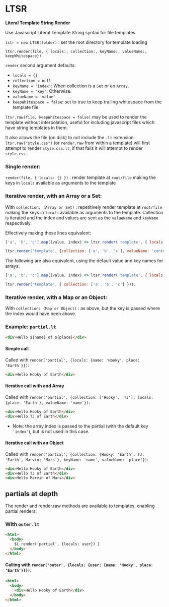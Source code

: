 # LTSR

**Literal Template String Render**

Use Javascript Literal Template String syntax for file templates.

`lstr = new LTSR(folder)` : set the root directory for template loading

`ltsr.render(file, { locals:, collection:, keyName:, valueName:, keepWhitespace})`

`render` second argument defaults:
  * `locals = {}`
  * `collection = null`
  * `keyName = 'index'`: When collection is a `Set` or an `Array`.
  * `keyName = 'key'`: Otherwise.
  * `valueName = 'value'`
  * `keepWhitespace = false`: set to true to keep trailing whitespace from the template file

`ltsr.raw(file, keepWhitespace = false)` may be used to render the template without interpolation, useful for including javascript files which have string templates in them.

It also allows the file (on disk) to not include the `.lt` extension. `ltsr.raw("style.css")` (or `render.raw` from within a template) will first attempt to render `style.css.lt`, if that fails it will attempt to render `style.css`.

### Single render:
`render(file, { locals: {} })` : render template at `root/file` making the keys in `locals` available as arguments to the template

### Iterative render, with an Array or a Set:
With `collection: (Array or Set)` : repetitively render template at `root/file` making the keys in `locals` available as arguments to the template. Collection is iterated and the index and values are sent as the `valueName` and `keyName` respectively.

Effectively making these lines equivalent:
```javascript
['a', 'b', 'c'].map((value, index) => ltsr.render('template', { locals: { content: value, position: index } })).join('');

ltsr.render('template', {collection: ['a', 'b', 'c'], valueName: 'content', keyName: 'position'}));
```

The following are also equivalent, using the default value and key names for arrays:
```javascript
['a', 'b', 'c'].map((value, index) => ltsr.render('template', { locals: { value, index } })).join('');

ltsr.render('template', { collection: ['a', 'b', 'c'] }));
```


### Iterative render, with a Map or an Object:
With `collection: (Map or Object)` : as above, but the key is passed where the index would have been above.

### Example: `partial.lt`
```html
<div>Hello ${name} of ${place}</div>
```

#### Simple call
Called with `render('partial', {locals: {name: 'Hooky', place: 'Earth'}})`:
```html
<div>Hello Hooky of Earth</div>
```
#### Iterative call with and Array
Called with `render('partial', {collection: ['Hooky', 'TJ'], locals: {place: 'Earth'}, valueName: 'name'})`:
```html
<div>Hello Hooky of Earth</div>
<div>Hello TJ of Earth</div>
```
* Note: the array index is passed to the partial (with the default key `'index'`), but is not used in this case.

#### Iterative call with an Object
Called with `render('partial', {collection: {Hooky: 'Earth', TJ: 'Earth', Marvin: 'Mars'}, keyName: 'name', valueName: 'place'})`:
```html
<div>Hello Hooky of Earth</div>
<div>Hello TJ of Earth</div>
<div>Hello Marvin of Mars</div>
```
## partials at depth
The render and render.raw methods are available to templates, enabling partial renders:
### With `outer.lt`
```html
<html>
  <body>
    ${ render('partial', {locals: user}) }
  </body>
</html>
```
#### Calling with `render('outer', {locals: {user: {name: 'Hooky', place: 'Earth'}}})`:
```html
<html>
  <body>
    <div>Hello Hooky of Earth</div>
  </body>
</html>
```

